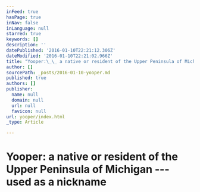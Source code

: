 ```yaml
---
inFeed: true
hasPage: true
inNav: false
inLanguage: null
starred: true
keywords: []
description: ''
datePublished: '2016-01-10T22:21:12.306Z'
dateModified: '2016-01-10T22:21:02.966Z'
title: "Yooper:\_\_ a native or resident of the Upper Peninsula of Michigan —used as a nickname"
author: []
sourcePath: _posts/2016-01-10-yooper.md
published: true
authors: []
publisher:
  name: null
  domain: null
  url: null
  favicon: null
url: yooper/index.html
_type: Article

---
```

# Yooper:   a native or resident of the Upper Peninsula of Michigan ---used as a nickname